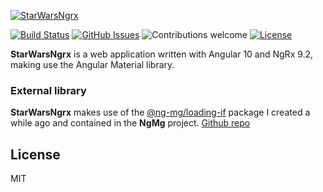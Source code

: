 [![StarWarsNgrx](https://static-mh.content.disney.io/starwars/assets/navigation/sw_logo_stacked-336c62367939.png)](https://static-mh.content.disney.io/starwars/assets/navigation/sw_logo_stacked-336c62367939.png)

[![Build Status](https://travis-ci.org/klugjo/hexo-autolinker.svg?branch=master)](https://travis-ci.org/bebeto84/migflix)
[![GitHub Issues](https://img.shields.io/github/issues/bebeto84/migflix.svg)](https://github.com/bebeto84/migflix/issues)
![Contributions welcome](https://img.shields.io/badge/contributions-welcome-orange.svg)
[![License](https://img.shields.io/badge/license-MIT-blue.svg)](https://opensource.org/licenses/MIT)

**StarWarsNgrx** is a web application written with Angular 10 and NgRx 9.2, making use the Angular Material library.

### External library 
**StarWarsNgrx** makes use of the [@ng-mg/loading-if](https://www.npmjs.com/package/@ng-mg/loading-if) package I created a while ago and contained in the **NgMg** project. [Github repo](https://github.com/bebeto84/ng-mg/tree/master/libs/loading-if) 

License
----

MIT
